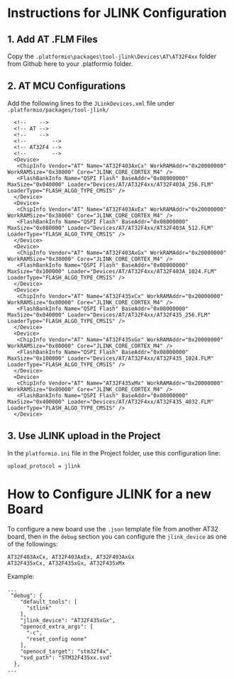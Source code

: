 # Instructions for JLINK Configuration

## 1. Add AT .FLM Files
Copy the `.platformio\packages\tool-jlink\Devices\AT\AT32F4xx` folder from Github here to your .platformio folder.

## 2. AT MCU Configurations
Add the following lines to the `JLinkDevices.xml` file under `.platformio/packages/tool-jlink/`

```
  <!--    -->
  <!-- AT -->
  <!--    -->
  <!--        -->
  <!-- AT32F4 -->
  <!--        -->
  <Device>
   <ChipInfo Vendor="AT" Name="AT32F403AxCx" WorkRAMAddr="0x20000000" WorkRAMSize="0x38000" Core="JLINK_CORE_CORTEX_M4" />
   <FlashBankInfo Name="QSPI Flash" BaseAddr="0x08000000" MaxSize="0x040000" Loader="Devices/AT/AT32F4xx/AT32F403A_256.FLM" LoaderType="FLASH_ALGO_TYPE_CMSIS" />
  </Device>  
  <Device>
   <ChipInfo Vendor="AT" Name="AT32F403AxEx" WorkRAMAddr="0x20000000" WorkRAMSize="0x38000" Core="JLINK_CORE_CORTEX_M4" />
   <FlashBankInfo Name="QSPI Flash" BaseAddr="0x08000000" MaxSize="0x080000" Loader="Devices/AT/AT32F4xx/AT32F403A_512.FLM" LoaderType="FLASH_ALGO_TYPE_CMSIS" />
  </Device>  
  <Device>
   <ChipInfo Vendor="AT" Name="AT32F403AxGx" WorkRAMAddr="0x20000000" WorkRAMSize="0x38000" Core="JLINK_CORE_CORTEX_M4" />
   <FlashBankInfo Name="QSPI Flash" BaseAddr="0x08000000" MaxSize="0x100000" Loader="Devices/AT/AT32F4xx/AT32F403A_1024.FLM" LoaderType="FLASH_ALGO_TYPE_CMSIS" />
  </Device>  
  <Device>
   <ChipInfo Vendor="AT" Name="AT32F435xCx" WorkRAMAddr="0x20000000" WorkRAMSize="0x80000" Core="JLINK_CORE_CORTEX_M4" />
   <FlashBankInfo Name="QSPI Flash" BaseAddr="0x08000000" MaxSize="0x040000" Loader="Devices/AT/AT32F4xx/AT32F435_256.FLM" LoaderType="FLASH_ALGO_TYPE_CMSIS" />
  </Device>  
  <Device>
   <ChipInfo Vendor="AT" Name="AT32F435xGx" WorkRAMAddr="0x20000000" WorkRAMSize="0x80000" Core="JLINK_CORE_CORTEX_M4" />
   <FlashBankInfo Name="QSPI Flash" BaseAddr="0x08000000" MaxSize="0x100000" Loader="Devices/AT/AT32F4xx/AT32F435_1024.FLM" LoaderType="FLASH_ALGO_TYPE_CMSIS" />
  </Device>  
  <Device>
   <ChipInfo Vendor="AT" Name="AT32F435xMx" WorkRAMAddr="0x20000000" WorkRAMSize="0x80000" Core="JLINK_CORE_CORTEX_M4" />
   <FlashBankInfo Name="QSPI Flash" BaseAddr="0x08000000" MaxSize="0x400000" Loader="Devices/AT/AT32F4xx/AT32F435_4032.FLM" LoaderType="FLASH_ALGO_TYPE_CMSIS" />
  </Device>    
```

## 3. Use JLINK upload in the Project
In the `platformio.ini` file in the Project folder, use this configuration line:
```
upload_protocol = jlink
```

# How to Configure JLINK for a new Board
To configure a new board use the `.json` template file from another AT32 board, then in the `debug` section you can configure the `jlink_device` as one of the followings:

```
AT32F403AxCx, AT32F403AxEx, AT32F403AxGx
AT32F435xCx, AT32F435xGx, AT32F435xMx
```
Example:
```
...
 "debug": {
    "default_tools": [
      "stlink"
    ],
    "jlink_device": "AT32F435xGx",
    "openocd_extra_args": [
      "-c",
      "reset_config none"
    ],
    "openocd_target": "stm32f4x",
    "svd_path": "STM32F435xx.svd"
  },
...
```